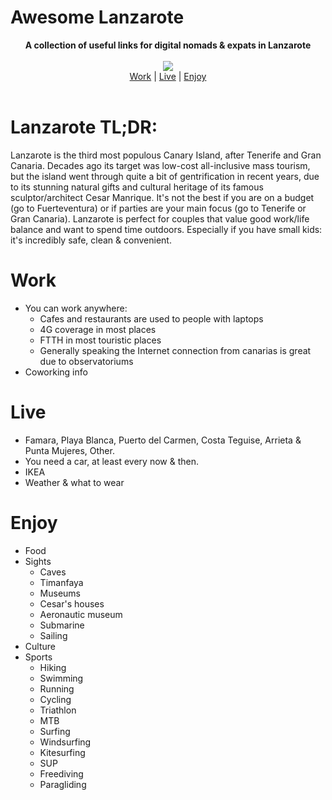 # Awesome Lanzarote

<p align="center">
  <b>A collection of useful links for digital nomads &amp; expats in Lanzarote</b><br><br>
  <a href="https://www.youtube.com/watch?v=SDUCijNKkoA"><img src="https://media.giphy.com/media/BB8SVJqJj2L7L6dpBy/giphy.gif"></a>
  <br>
  <a href="#work">Work</a> |
  <a href="#live">Live</a> |
  <a href="#enjoy">Enjoy</a>
  <br><br>

</p>

# Lanzarote TL;DR:

Lanzarote is the third most populous Canary Island, after Tenerife and Gran Canaria. Decades ago its target was low-cost all-inclusive mass tourism, but the island went through quite a bit of gentrification in recent years, due to its stunning natural gifts and cultural heritage of its famous sculptor/architect Cesar Manrique. It's not the best if you are on a budget (go to Fuerteventura) or if parties are your main focus (go to Tenerife or Gran Canaria). Lanzarote is perfect for couples that value good work/life balance and want to spend time outdoors. Especially if you have small kids: it's incredibly safe, clean & convenient. 

# Work

* You can work anywhere:
  * Cafes and restaurants are used to people with laptops
  * 4G coverage in most places
  * FTTH in most touristic places
  * Generally speaking the Internet connection from canarias is great due to observatoriums
* Coworking info

# Live

* Famara, Playa Blanca, Puerto del Carmen, Costa Teguise, Arrieta & Punta Mujeres, Other. 
* You need a car, at least every now & then.
* IKEA
* Weather & what to wear

# Enjoy

* Food
* Sights
  * Caves
  * Timanfaya
  * Museums
  * Cesar's houses
  * Aeronautic museum
  * Submarine
  * Sailing
* Culture
* Sports
  * Hiking
  * Swimming
  * Running
  * Cycling
  * Triathlon 
  * MTB
  * Surfing
  * Windsurfing
  * Kitesurfing
  * SUP
  * Freediving
  * Paragliding
